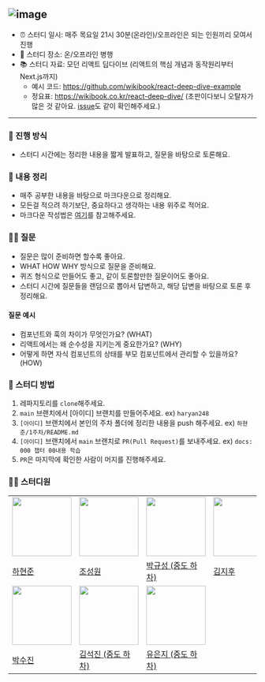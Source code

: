 ## ![image](https://github.com/Front-End-Book-Study/Modern-React-Deep-Dive/assets/51049245/15424391-49c1-4747-b72d-523cf27472bb)

- ⏰ 스터디 일시: 매주 목요일 21시 30분(온라인)/오프라인은 되는 인원끼리 모여서 진행
- 🏫 스터디 장소: 온/오프라인 병행
- 📚 스터디 자료: 모던 리액트 딥다이브 (리액트의 핵심 개념과 동작원리부터 Next.js까지)
  - 예시 코드: https://github.com/wikibook/react-deep-dive-example
  - 정요표: https://wikibook.co.kr/react-deep-dive/ (초판이다보니 오탈자가 많은 것 같아요. [issue](https://github.com/wikibook/react-deep-dive-example/issues)도 같이 확인해주세요.)
---

### 🚀 진행 방식

- 스터디 시간에는 정리한 내용을 짧게 발표하고, 질문을 바탕으로 토론해요.

### 📝 내용 정리

- 매주 공부한 내용을 바탕으로 마크다운으로 정리해요.
- 모든걸 적으려 하기보단, 중요하다고 생각하는 내용 위주로 적어요.
- 마크다운 작성법은 [여기](https://gist.github.com/ihoneymon/652be052a0727ad59601)를 참고해주세요.

### 🙋‍♂️ 질문

- 질문은 많이 준비하면 할수록 좋아요.
- WHAT HOW WHY 방식으로 질문을 준비해요.
- 퀴즈 형식으로 만들어도 좋고, 같이 토론할만한 질문이어도 좋아요.
- 스터디 시간에 질문들을 랜덤으로 뽑아서 답변하고, 해당 답변을 바탕으로 토론 후 정리해요.

#### 질문 예시

- 컴포넌트와 훅의 차이가 무엇인가요? (WHAT)
- 리액트에서는 왜 순수성을 지키는게 중요한가요? (WHY)
- 어떻게 하면 자식 컴포넌트의 상태를 부모 컴포넌트에서 관리할 수 있을까요? (HOW)

### 📌 스터디 방법

1. 레파지토리를 `clone`해주세요.
2. `main` 브랜치에서 [아이디] 브랜치를 만들어주세요. ex) `haryan248`
3. `[아이디]` 브랜치에서 본인의 주차 폴더에 정리한 내용을 push 해주세요. ex) `하현준/1주차/README.md`
4. `[아이디]` 브랜치에서 `main` 브랜치로 `PR(Pull Request)`를 보내주세요. ex) `docs: 000 챕터 00내용 학습`
5. `PR`은 마지막에 확인한 사람이 머지를 진행해주세요.

### 🏃‍♂️ 스터디원

<table>
  <tr>
    <td>
      <img src="https://avatars.githubusercontent.com/u/51049245?v=4" width="120px" height="120px"/>
    </td>
    <td>
      <img src="https://avatars.githubusercontent.com/u/94912717?v=4" width="120px" height="120px"/>
    </td>
    <td>
      <img src="https://avatars.githubusercontent.com/u/62178788?v=4" width="120px" height="120px"/>
    </td>
     <td>
      <img src="https://avatars.githubusercontent.com/u/87746574?v=4" width="120px" height="120px"/>
    </td>
  </tr>

  <tr>
    <td>
      <a href="https://github.com/haryan248">
        하현준
      </a>
    </td>
    <td>
      <a href="https://github.com/wontory">
        조성원
      </a>
    </td>
    <td>
      <a href="https://github.com/guesung">
        박규성 (중도 하차)
      </a>
    </td>
    <td>
      <a href="https://github.com/jihoo-o">
        김지후
      </a>
    </td>
  </tr>
    <tr>  
    <td>
      <img src="https://avatars.githubusercontent.com/u/54339836?v=4" width="120px" height="120px"/>
    </td>
    <td>
      <img src="https://avatars.githubusercontent.com/u/102217654?v=4" width="120px" height="120px"/>
    </td>
     <td>
      <img src="https://avatars.githubusercontent.com/u/27201591?v=4" width="120px" height="120px"/>
    </td>
      <td></td>
  </tr>
  <tr>
    <td>
      <a href="https://github.com/soojin-aqara">
        박수진
      </a>
    </td>
    <td>
      <a href="https://github.com/SEOKKAMONI">
        김석진 (중도 하차)
      </a>
    </td>
    <td>
      <a href="https://github.com/y00eunji">
        유은지 (중도 하차)
      </a>
    </td>
    <td></td>
  </tr>
  </table>
